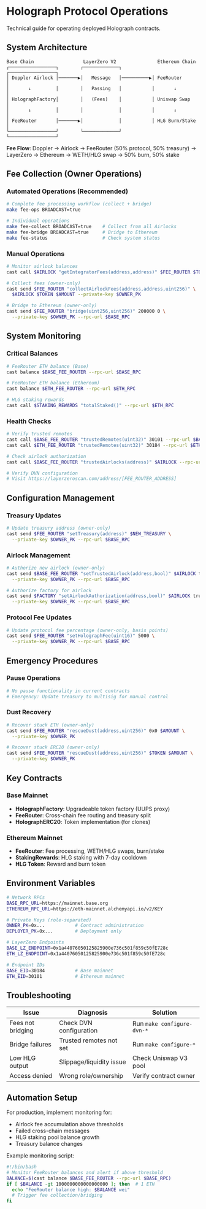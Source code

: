 # Holograph Protocol Operations

Technical guide for operating deployed Holograph contracts.

## System Architecture

```
Base Chain                  LayerZero V2               Ethereum Chain
┌─────────────────┐        ┌─────────────┐           ┌─────────────────┐
│ Doppler Airlock │───────▶│   Message   │──────────▶│ FeeRouter       │
│       ↓         │        │   Passing   │           │       ↓         │
│ HolographFactory│        │   (Fees)    │           │ Uniswap Swap    │
│       ↓         │        │             │           │       ↓         │
│ FeeRouter       │───────▶│             │           │ HLG Burn/Stake  │
└─────────────────┘        └─────────────┘           └─────────────────┘
```

**Fee Flow**: Doppler → Airlock → FeeRouter (50% protocol, 50% treasury) → LayerZero → Ethereum → WETH/HLG swap → 50% burn, 50% stake

## Fee Collection (Owner Operations)

### Automated Operations (Recommended)
```bash
# Complete fee processing workflow (collect + bridge)
make fee-ops BROADCAST=true

# Individual operations
make fee-collect BROADCAST=true    # Collect from all Airlocks
make fee-bridge BROADCAST=true     # Bridge to Ethereum
make fee-status                    # Check system status
```

### Manual Operations
```bash
# Monitor airlock balances
cast call $AIRLOCK "getIntegratorFees(address,address)" $FEE_ROUTER $TOKEN

# Collect fees (owner-only)
cast send $FEE_ROUTER "collectAirlockFees(address,address,uint256)" \
  $AIRLOCK $TOKEN $AMOUNT --private-key $OWNER_PK

# Bridge to Ethereum (owner-only) 
cast send $FEE_ROUTER "bridge(uint256,uint256)" 200000 0 \
  --private-key $OWNER_PK --rpc-url $BASE_RPC
```

## System Monitoring

### Critical Balances
```bash
# FeeRouter ETH balance (Base)
cast balance $BASE_FEE_ROUTER --rpc-url $BASE_RPC

# FeeRouter ETH balance (Ethereum)  
cast balance $ETH_FEE_ROUTER --rpc-url $ETH_RPC

# HLG staking rewards
cast call $STAKING_REWARDS "totalStaked()" --rpc-url $ETH_RPC
```

### Health Checks
```bash
# Verify trusted remotes
cast call $BASE_FEE_ROUTER "trustedRemotes(uint32)" 30101 --rpc-url $BASE_RPC
cast call $ETH_FEE_ROUTER "trustedRemotes(uint32)" 30184 --rpc-url $ETH_RPC

# Check airlock authorization  
cast call $BASE_FEE_ROUTER "trustedAirlocks(address)" $AIRLOCK --rpc-url $BASE_RPC

# Verify DVN configuration
# Visit https://layerzeroscan.com/address/[FEE_ROUTER_ADDRESS]
```

## Configuration Management

### Treasury Updates
```bash
# Update treasury address (owner-only)
cast send $FEE_ROUTER "setTreasury(address)" $NEW_TREASURY \
  --private-key $OWNER_PK --rpc-url $BASE_RPC
```

### Airlock Management  
```bash
# Authorize new airlock (owner-only)
cast send $BASE_FEE_ROUTER "setTrustedAirlock(address,bool)" $AIRLOCK true \
  --private-key $OWNER_PK --rpc-url $BASE_RPC

# Authorize factory for airlock
cast send $FACTORY "setAirlockAuthorization(address,bool)" $AIRLOCK true \
  --private-key $OWNER_PK --rpc-url $BASE_RPC
```

### Protocol Fee Updates
```bash
# Update protocol fee percentage (owner-only, basis points)
cast send $FEE_ROUTER "setHolographFee(uint16)" 5000 \
  --private-key $OWNER_PK --rpc-url $BASE_RPC
```

## Emergency Procedures

### Pause Operations
```bash
# No pause functionality in current contracts
# Emergency: Update treasury to multisig for manual control
```

### Dust Recovery
```bash
# Recover stuck ETH (owner-only)
cast send $FEE_ROUTER "rescueDust(address,uint256)" 0x0 $AMOUNT \
  --private-key $OWNER_PK

# Recover stuck ERC20 (owner-only)  
cast send $FEE_ROUTER "rescueDust(address,uint256)" $TOKEN $AMOUNT \
  --private-key $OWNER_PK
```

## Key Contracts

### Base Mainnet
- **HolographFactory**: Upgradeable token factory (UUPS proxy)
- **FeeRouter**: Cross-chain fee routing and treasury split
- **HolographERC20**: Token implementation (for clones)

### Ethereum Mainnet  
- **FeeRouter**: Fee processing, WETH/HLG swaps, burn/stake
- **StakingRewards**: HLG staking with 7-day cooldown
- **HLG Token**: Reward and burn token

## Environment Variables

```bash
# Network RPCs
BASE_RPC_URL=https://mainnet.base.org
ETHEREUM_RPC_URL=https://eth-mainnet.alchemyapi.io/v2/KEY

# Private Keys (role-separated)
OWNER_PK=0x...           # Contract administration
DEPLOYER_PK=0x...        # Deployment only

# LayerZero Endpoints
BASE_LZ_ENDPOINT=0x1a44076050125825900e736c501f859c50fE728c  
ETH_LZ_ENDPOINT=0x1a44076050125825900e736c501f859c50fE728c

# Endpoint IDs
BASE_EID=30184           # Base mainnet
ETH_EID=30101            # Ethereum mainnet
```

## Troubleshooting

| Issue | Diagnosis | Solution |
|-------|-----------|----------|
| Fees not bridging | Check DVN configuration | Run `make configure-dvn-*` |
| Bridge failures | Trusted remotes not set | Run `make configure-*` |
| Low HLG output | Slippage/liquidity issue | Check Uniswap V3 pool |
| Access denied | Wrong role/ownership | Verify contract owner |

## Automation Setup

For production, implement monitoring for:
- Airlock fee accumulation above thresholds
- Failed cross-chain messages  
- HLG staking pool balance growth
- Treasury balance changes

Example monitoring script:
```bash
#!/bin/bash
# Monitor FeeRouter balances and alert if above threshold
BALANCE=$(cast balance $BASE_FEE_ROUTER --rpc-url $BASE_RPC)
if [ $BALANCE -gt 1000000000000000000 ]; then  # 1 ETH
  echo "FeeRouter balance high: $BALANCE wei"
  # Trigger fee collection/bridging
fi
```